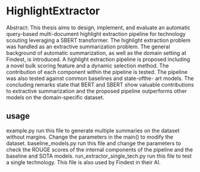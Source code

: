 # HighlightExtractor
Abstract: 
This thesis aims to design, implement, and evaluate an automatic query-based
multi-document highlight extraction pipeline for technology scouting leveraging
a SBERT transformer. The highlight extraction problem was handled as an
extractive summarization problem. The general background of automatic summarization,
as well as the domain setting at Findest, is introduced. A highlight
extraction pipeline is proposed including a novel bulk scoring feature and a dynamic
selection method. The contribution of each component within the pipeline
is tested. The pipeline was also tested against common baselines and state-ofthe-
art models. The concluding remarks state that BERT and SBERT show
valuable contributions to extractive summarization and the proposed pipeline
outperforms other models on the domain-specific dataset.

## usage
example.py                      run this file to generate multiple summaries on the dataset without margins. Change the parameters in the main() to modify the dataset. 
baseline_models.py              run this file and change the parameters to check the ROUGE scores of the internal components of the pipeline and the baseline and SOTA models.
run_extractor_single_tech.py    run this file to test a single technology. This file is also used by Findest in their AI. 
